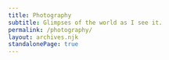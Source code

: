 ```yaml
---
title: Photography
subtitle: Glimpses of the world as I see it.
permalink: /photography/
layout: archives.njk
standalonePage: true
---
```

